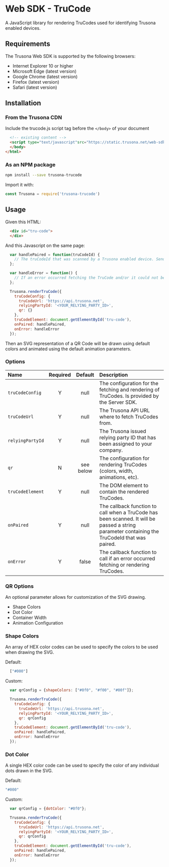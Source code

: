 # Web SDK - TruCode

A JavaScript library for rendering TruCodes used for identifying Trusona enabled devices.

## Requirements
The Trusona Web SDK is supported by the following browsers:

- Internet Explorer 10 or higher
- Microsoft Edge (latest version)
- Google Chrome (latest version)
- Firefox (latest version)
- Safari (latest version)

## Installation

### From the Trusona CDN

Include the trucode.js script tag before the `</body>` of your document

```html
  <!-- existing content -->
  <script type="text/javascript"src="https://static.trusona.net/web-sdk/js/trucode-1.0.7.js"></script>
  </body>
</html>
```


### As an NPM package

```bash
npm install --save trusona-trucode
```

Import it with:

```javascript
const Trusona = require('trusona-trucode')
```

## Usage

Given this HTML:

```html
  <div id="tru-code">
  </div>
```

And this Javascript on the same page:

```javascript
  var handlePaired = function(truCodeId) {
    // The truCodeId that was scanned by a Trusona enabled device. Send this to your backend so they can figure out the deviceIdentifier.
  };

  var handleError = function() {
    // If an error occurred fetching the TruCode and/or it could not be rendered.
  };

  Trusona.renderTruCode({
    truCodeConfig: {
      truCodeUrl: 'https://api.trusona.net',
      relyingPartyId: '<YOUR_RELYING_PARTY_ID>',
      qr: {}
    },
    truCodeElement: document.getElementById('tru-code'),
    onPaired: handlePaired,
    onError: handleError
  });
```

Then an SVG representation of a QR Code will be drawn using default colors and animated using the default animation parameters.

### Options

|         Name          | Required | Default      |                                           Description                                                                                         |
| :-------------------- | :------: | :----------: | :-------------------------------------------------------------------------------------------------------------------------------------------- |
| `truCodeConfig`       |    Y     |  null        | The configuration for the fetching and rendering of TruCodes. Is provided by the Server SDK.                                                  |
| `truCodeUrl`          |    Y     |  null        | The Trusona API URL where to fetch TruCodes from.                                                                                             |
| `relyingPartyId`      |    Y     |  null        | The Trusona issued relying party ID that has been assigned to your company.                                                                   |
| `qr`                  |    N     |  see below   | The configuration for rendering TruCodes (colors, width, animations, etc).                                                                    |
| `truCodeElement`      |    Y     |  null        | The DOM element to contain the rendered TruCodes.                                                                                             |
| `onPaired`            |    Y     |  null        | The callback function to call when a TruCode has been scanned. It will be passed a string parameter containing the TruCodeId that was paired. |
| `onError`             |    Y     |  false       | The callback function to call if an error occurred fetching or rendering TruCodes.                                                            |

### QR Options

An optional parameter allows for customization of the SVG drawing.

* Shape Colors
* Dot Color
* Container Width
* Animation Configuration

### Shape Colors

An array of HEX color codes can be used to specify the colors to be used when drawing the SVG.

Default:
```javascript
  ["#000"]
```

Custom:
```javascript
  var qrConfig = {shapeColors: ["#0f0", "#f00", "#00f"]};

  Trusona.renderTruCode({
    truCodeConfig: {
      truCodeUrl: 'https://api.trusona.net',
      relyingPartyId: '<YOUR_RELYING_PARTY_ID>',
      qr: qrConfig
    },
    truCodeElement: document.getElementById('tru-code'),
    onPaired: handlePaired,
    onError: handleError
  });
```

### Dot Color

A single HEX color code can be used to specify the color of any individual dots drawn in the SVG.

Default:
```javascript
"#000"
```

Custom:
```javascript
  var qrConfig = {dotColor: "#0f0"};

  Trusona.renderTruCode({
    truCodeConfig: {
      truCodeUrl: 'https://api.trusona.net',
      relyingPartyId: '<YOUR_RELYING_PARTY_ID>',
      qr: qrConfig
    },
    truCodeElement: document.getElementById('tru-code'),
    onPaired: handlePaired,
    onError: handleError
  });
```
